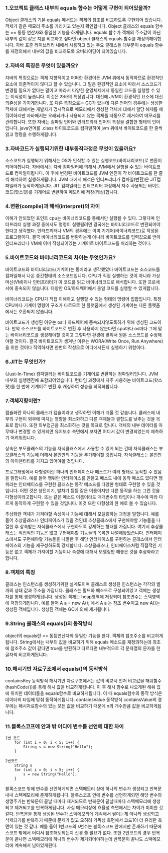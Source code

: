 ### 1.오브젝트 클래스 내부의 equals 함수는 어떻게 구현이 되어있을까?
Object 클래스의 기본 equals 메서드는 객체의 참조를 비교하도록 구현되어 있습니다.
객체가 같은 메모리 주소를 가리키고 있는지 확인합니다.
Object 클래스의 equals 함수는 == 동등 연산자와 동일한 기능을 하게됩니다.
equals 함수가 객체의 주소값이 아닌 내부의 값이 같은 지를 비교하고 싶다면 object 클래스의 equals 함수를 재정의해야합니다.
자바 표준 라이브러리 내에서 사용하고 있는 주요 클래스들 대부분이 equals 함수를 재정의해서 내부의 값을 비교하도록 오버라이딩이 되어있습니다.

### 2.자바의 특징은 무엇이 있을까요?
자바의 특징으로는 객체 지향적이고 어떠한 환경이든 JVM 위에서 동작하므로 환경적인 요소에 의존적이지 않다고 할 수 있습니다.
그 말은 환경적인 요소에 따라서 소스코드가 변경될 필요가 없다는 말이고 따라서 다양한 운영체제에서 동일한 코드를 실행할 수 있는 이식성이 높습니다. 이것은 자바의 특징입니다.
대신에 JVM이 환경적인 요소에 대신 의존성을 가지게됩니다.
또 다른 특징으로는 GC가 있는데 다른 언어의 경우에는 생성한 객체에 대해서는 개발자가 명시적으로 메모리에서 생성한 객체에 대해서 할당 해제를 해줘야하지만
자바에서는 오래되거나 사용되지 않는 객체를 자동으로 제거하여 메모리를 관리합니다.
또한 자바는 컴파일 언어와 인터프리터 언어의 특징을 결합한 형태의 언어입니다.
java언어를 .class 바이트코드로 컴파일하여 jvm 위에서 바이트코드를 한 줄씩 읽고 명령을 수행하게됩니다.

### 3.자바코드가 실행되기위한 내부동작과정은 무엇이 있을까요?
소스코드가 실행되기 위해서는 OS가 인식할 수 있는 실행코드(바이너리코드)로 변환이 되어야합니다.
자바에서는 자바 컴파일러에 의해서 JVM에서 실행될 수 있는 바이트코드로 컴파일이됩니다.
이 후에 변경된 바이트코드를 JVM 엔진이 각 바이트코드를 한 줄씩 해석하여 실행하게됩니다.
JVM 내에서 해석은 인터프리터가 컴파일(변환)은 JIT컴파일러가 동작하게됩니다.
JIT 컴파일러는 인터프리터 과정에서 자주 사용되는 바이트코드(핫스팟)를 기계어로 변환하여 메모리에 저장(캐싱)합니다.

### 4.변환(compile)과 해석(interpret)의 차이
이해가 안되었던 포인트
cpu는 바이너리코드를 통해서만 실행될 수 있다. 그렇다며 인터프리터 실행 과정 중에서도 명령이 실행될려면 결국에는 바이너리코드로 변환되어야한다고 생각했다.
인터프리터나 VM의 경우에는 이미 기계어(바이너리코드)로 작성된 프로그램이다. 결국 바이너리코드를 변환하는게 아니라 바이트코드를 입력값으로 받아 인터프리터나 VM에 이미 작성되어있는 기계어로 바이트코드를 처리하는 것이다.

### 5.바이트코드와 바이너리코드의 차이는 무엇인가요?
바이트코드와 바이너리코드(기계어)는 동치라고 생각했었다
바이트코드는 소스코드를 컴파일해서 나온 중간형태의 소스코드입니다. CPU가 직접 실행하는 것이 아니라 가상머신(VM)이나 인터프리터가 이 코드를 읽고 바이너리코드로 해석합니다.
또한 프로세서에 종속되지 않습니다. 다양한 OS/하드웨어에서 동일 코드를 실행할 수 있게합니다.

바이너리코드는 CPU가 직접 이해하고 실행할 수 있는 형태의 명령어 집합입니다.
특정 CPU마다 기계어 명령어 구조가 다르므로 한 플랫폼에서 생성된 기계어는 다른 플랫폼에서는 호환되지 않습니다.

바이트코드가 생성된 이유는 os나 하드웨어에 종속되지않도록하기 위해 생성된 코드이다.
만약 소스코드를 바이트코드로 변환 후 사용하지 않는다면 cpu마다 os마다 그에 맞는 바이너리코드를 생성해야할 것이고 그렇다면 환경에 맞춰서 원본 소스코드를 수정해야할 것이다.
결국 바이트코드가 생겨난 이유는 WORA(Write Once, Run Anywhere)을 위한 것이다 직역하자면 한번의 작성으로 어디에서든지 실행하기 위함이다.

### 6.JIT는 무엇인가?
(Just-In-Time) 컴파일러는 바이트코드를 기계어로 변환하는 컴파일러입니다.
JVM 내부의 실행엔진에 포함되어있습니다.
런타임 과정에서 자주 사용하는 바이트코드(핫스팟)를 한 번에 기계어로 변환 후 캐싱하여 성능을 최적화합니다.

### 7.객체지향이란?
캡슐화란 하나의 클래스가 캡슐이라고 생각하면 이해가 쉬울 것 같습니다.
클래스에 내부의 구현이 외부에 미치는 영향을 최소화하고 다른 객체들과 결합도를 낮추는 것을 목표로 합니다.
또한 외부접근을 최소화하는 것을 목표로 합니다. 객체의 내부 데이터를 아무때나 변경할 수 있게되면 유지보수 측면에서 보자면 어디서 값이 변경되었는지 예측하기 어려워집니다.

상속은 부모클래스의 기능을 자식클래스에서 사용할 수 있게 되는 건데 자식클래스는 부모클래스의 기능에 더해서 본인만의 기능을 추가해야할 것입니다. 자식클래스는 본인만의 아이덴티티를 가지고 있어야할 것입니다.

프로그래밍에서 다형성이란 하나의 인터페이스나 메소드가 여러 형태로 동작할 수 있음을 말합니다. 예를 들어 행위란 인터페이스를 만들고 메소드 내에 동작 메소드 있다면
행위라는 인터페이스를 구현한 클래스는 동작 메소드를 다양한 형태로 구현할 수 있을 것입니다. 어떤 것은 창던지기, 발차기 등등 같은 이름이지만 다른 동작을 하는 그런 것을 다형성이라고합니다.
또는 같은 메소드 이름이라도 매개변수의 타입이나 개수에 따라 다르게 동작하게 구현할 수 있을 것입니다. 이것 또한 다형성의 한 예로 볼 수 있습니다.

추상화란 객체가 가져야할 속성이나 기능에 대해서 모델링하는 과정을 말합니다. 예를 들어 추상클래스나 인터페이스가 있을 것인데
추상클래스에서 구현해야할 기능들을 나열한 후 상속받는 자식클래스에서 구현하도록 강제하는 형태를 가집니다. 여기서 추상클래스는 직접적인 기능은 없고 구현해야할 기능들의 목록만 나열해놓았습니다.
인터페이스에서도 구현해야할 기능들을 나열한 후 해당 인터페이스를 구현하는 클래스에서 인터페이스의 기능을 재구성하도록 강제합니다.
추상클래스나, 인터페이스처럼 직접적인 기능은 없고 객체가 가져야할 기능이나 속성에 대해서 모델링만 해놓은 것을 추상화라고 합니다.

### 8.객체의 특징
클래스는 인스턴스를 생성하기위한 설계도이며 클래스로 생성된 인스턴스는 각각의 별개의 상태 값과 주소을 가집니다.
클래스는 필드와 메소드로 구성되어있고 객체는 생성자를 통해 생성하게됩니다. 생성된 객체는 heap영역에 저장되며 참조변수는 스택영역에 저장되게됩니다.
예를 들어 A a = new A(); 에서 A a 는 참조 변수이고 new A()는 생성된 객체입니다. 생성된 객체는 GC에 의해 제거됩니다.

### 9.String 클래스의 equals()의 동작방식
object의 equals란 == 동등연산자와 동일한 기능을 한다. 객체의 참조주소를 비교하게됩니다.
String에서는 내부의 값을 비교하기 위해 equals 메소드를 재정의하는데
최초에 참조주소 값이 같다면 true를 반환하고 다르다면 내부적으로 각 문자열의 문자를 한글자씩 비교하게됩니다.

### 10.해시기반 자료구조에서 equals()의 동작방식
containsKey 동작방식
해시기반 자료구조에서는 값의 비교시 먼저 비교값을 해쉬함수(hashCode())를 통해 해시 값을 비교하게됩니다.
이 후 해시 함수로 나오게된 해쉬 값에 위치한 데이터들을 equals함수로 비교하게됩니다.
이 때 equals함수의 동작 방식은 데이터의 타입에 맞춰 동작하게됩니다.
containsValue 동작방식
containsValue의 경우에는 해시자료함수의 있는 모든 값을 비교하기 때문에 n의 개수만큼 값을 비교하게됩니다.

### 11.블록스코프에 안과 밖 어디에 변수를 선언에 대한 차이
    1번 코드
    	for (int i = 0; i < 5; i++) {
    		String s = new String("Hello"); 
    	}
    
    2번코드
    	String s
    	for (int i = 0; i < 5; i++) {
    		s = new String("Hello"); 
    	}
	
블록스코프 밖에 변수를 선언하게되면 스택메모리 상에 하나의 변수가 생성되고 반복문 내내 스택메모리에 존재하게됩니다.
블록스코프 안에 변수를 선언하게되면 해당 변수의 생명주기는 반복문이 끝날 때마다 제거되므로 반복문이 끝날때마다 스택메모리에 생성되고 제거되고를 반복하게됩니다.
사실 메모리상에 효율성 측면에서는 차이가 미미한 것 같다. 반복문을 통해 생성된 변수가 스택메모리에 계속해서 쌓이는게 아니라 생성되고 삭제되기를 반복하기 때문에 문제가 없고
오히려 가독성 측면에서 코드1이 더 유리한 측면이 있는 것 같다. 예를 들어 1번코드의 s변수는 블록스코프 안에서만 존재하기 때문에 스코프 밖에서 어디서 참조해도되는지 신경 쓸 필요가 없다.
또한 2번코드의 경우 반복문이 끝나면 스택메모리에 하나의 변수가 제거되어야하는데 반복문이 끝나도 스택메모리에 계속해서 남아있게된다.
